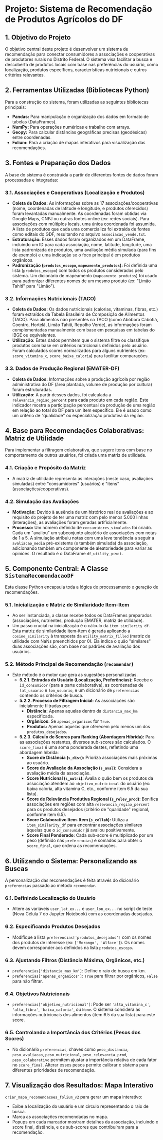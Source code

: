 # Projeto: Sistema de Recomendação de Produtos Agrícolos do DF

## 1. Objetivo do Projeto

O objetivo central deste projeto é desenvolver um sistema de recomendação para conectar consumidores a associações e cooperativas de produtores rurais no Distrito Federal. O sistema visa facilitar a busca e descoberta de produtos locais com base nas preferências do usuário, como localização, produtos específicos, características nutricionais e outros critérios relevantes.

## 2. Ferramentas Utilizadas (Bibliotecas Python)

Para a construção do sistema, foram utilizadas as seguintes bibliotecas principais:

* **Pandas:** Para manipulação e organização dos dados em formato de tabelas (DataFrames).
* **NumPy:** Para operações numéricas e trabalho com arrays.
* **Geopy:** Para calcular distâncias geográficas precisas (geodésicas) entre coordenadas.
* **Folium:** Para a criação de mapas interativos para visualização das recomendações.

## 3. Fontes e Preparação dos Dados

A base do sistema é construída a partir de diferentes fontes de dados foram processadas e integradas:

### 3.1. Associações e Cooperativas (Localização e Produtos)

* **Coleta de Dados:** As informações sobre as 17 associações/cooperativas (nome, coordenadas de latitude e longitude, e produtos oferecidos) foram levantadas manualmente. As coordenadas foram obtidas via Google Maps, CNPJ ou outras fontes online (ex: redes sociais). Para associações com múltiplos locais, uma única coordenada foi assumida. A lista de produtos que cada uma comercializa foi extraída de fontes como editais do GDF, resultando no arquivo `associacao_vende.txt`.
* **Estruturação:** Esses dados foram organizados em um DataFrame, incluindo um ID para cada associação, nome, latitude, longitude, uma lista padronizada de produtos, uma avaliação média simulada (para fins de exemplo) e uma indicação se o foco principal é em produtos orgânicos.
* **Padronização (`produtos_escopo`, `mapeamento_produtos`):** Foi definida uma lista (`produtos_escopo`) com todos os produtos considerados pelo sistema. Um dicionário de mapeamento (`mapeamento_produtos`) foi usado para padronizar diferentes nomes de um mesmo produto (ex: "Limão Tahiti" para "Limão").

### 3.2. Informações Nutricionais (TACO)

* **Coleta de Dados:** Os dados nutricionais (calorias, vitaminas, fibras, etc.) foram extraídos da Tabela Brasileira de Composição de Alimentos (TACO). Para alimentos não presentes na TACO (como Abóbora Cabotiá, Coentro, Hortelã, Limão Tahiti, Repolho Verde), as informações foram complementadas manualmente com base em pesquisas em tabelas do IBGE ou equivalentes.
* **Utilização:** Estes dados permitem que o sistema filtre ou classifique produtos com base em critérios nutricionais definidos pelo usuário. Foram calculados scores normalizados para alguns nutrientes (ex: `score_vitamina_c`, `score_baixa_caloria`) para facilitar comparações.

### 3.3. Dados de Produção Regional (EMATER-DF)

* **Coleta de Dados:** Informações sobre a produção agrícola por região administrativa do DF (área plantada, volume de produção por cultura) foram estruturadas.
* **Utilização:** A partir desses dados, foi calculada a `relevancia_regiao_percent` para cada produto em cada região. Este indicador mostra a participação percentual da produção de uma região em relação ao total do DF para um item específico. Ele é usado como um critério de "qualidade" ou especialização produtiva da região.

## 4. Base para Recomendações Colaborativas: Matriz de Utilidade

Para implementar a filtragem colaborativa, que sugere itens com base no comportamento de outros usuários, foi criada uma matriz de utilidade.

### 4.1. Criação e Propósito da Matriz

* A matriz de utilidade representa as interações (neste caso, avaliações simuladas) entre "consumidores" (usuários) e "itens" (associações/cooperativas).

### 4.2. Simulação das Avaliações

* **Motivação:** Devido à ausência de um histórico real de avaliações e ao requisito do projeto de ter uma matriz com pelo menos 5.000 linhas (interações), as avaliações foram geradas artificialmente.
* **Processo:** Um número definido de `consumidores_simulados` foi criado. Cada um "avaliou" um subconjunto aleatório de associações com notas de 1 a 5. A simulação atribuiu notas com uma leve tendência a seguir a `avaliacao_media` pré-existente (e também simulada) da associação, adicionando também um componente de aleatoriedade para variar as opiniões. O resultado é o DataFrame `df_utility_pivot`.

## 5. Componente Central: A Classe `SistemaRecomendacaoDF`

Esta classe Python encapsula toda a lógica de processamento e geração de recomendações.

### 5.1. Inicialização e Matriz de Similaridade Item-Item

* Ao ser instanciada, a classe recebe todos os DataFrames preparados (associações, nutrientes, produção EMATER, matriz de utilidade).
* Um passo crucial na inicialização é o cálculo da `item_similarity_df`. Esta matriz de similaridade item-item é gerada aplicando a `cosine_similarity` à transposta da `utility_matrix_filled` (matriz de utilidade com NaNs preenchidos por 0). Ela indica o quão "similares" duas associações são, com base nos padrões de avaliação dos usuários.

### 5.2. Método Principal de Recomendação (`recomendar`)

* Este método é o motor que gera as sugestões personalizadas.
    * **5.2.1. Entradas do Usuário (Localização, Preferências):** Recebe o `id_consumidor` (para a parte colaborativa), as coordenadas de `lat_usuario` e `lon_usuario`, e um dicionário de `preferencias` contendo os critérios de busca.
    * **5.2.2. Processo de Filtragem Inicial:** As associações são inicialmente filtradas por:
        * **Distância:** Apenas aquelas dentro da `distancia_max_km` especificada.
        * **Orgânicos:** Se `apenas_organicos` for `True`.
        * **Produtos:** Apenas aquelas que oferecem pelo menos um dos `produtos_desejados`.
    * **5.2.3. Cálculo de Scores para Ranking (Abordagem Híbrida):** Para as associações restantes, diversos sub-scores são calculados. O `score_final` é uma soma ponderada destes, refletindo uma abordagem híbrida:
        * **Score de Distância (`s_dist`):** Prioriza associações mais próximas ao usuário.
        * **Score de Avaliação da Associação (`s_aval`):** Considera a avaliação média da associação.
        * **Score Nutricional (`s_nutri`):** Avalia o quão bem os produtos da associação atendem ao `objetivo_nutricional` do usuário (ex: baixa caloria, alta vitamina C, etc., conforme item 6.5 da sua lista).
        * **Score de Relevância Produtiva Regional (`s_relev_prod`):** Bonifica associações em regiões com alta `relevancia_regiao_percent` para os produtos desejados (critério de "qualidade" regional, conforme item 6.5).
        * **Score Colaborativo Item-Item (`s_collab`):** Utiliza a `item_similarity_df` para encontrar associações similares àquelas que o `id_consumidor` já avaliou positivamente.
        * **Score Final Ponderado:** Cada sub-score é multiplicado por um peso (definido nas `preferencias`) e somados para obter o `score_final`, que ordena as recomendações.

## 6. Utilizando o Sistema: Personalizando as Buscas

A personalização das recomendações é feita através do dicionário `preferencias` passado ao método `recomendar`.

### 6.1. Definindo Localização do Usuário

* Altere as variáveis `user_lat_ex...` e `user_lon_ex...` no script de teste (Nova Célula 7 do Jupyter Notebook) com as coordenadas desejadas.

### 6.2. Especificando Produtos Desejados

* Modifique a lista `preferencias['produtos_desejados']` com os nomes dos produtos de interesse (ex: `['Morango', 'Alface']`). Os nomes devem corresponder aos definidos na lista `produtos_escopo`.

### 6.3. Ajustando Filtros (Distância Máxima, Orgânicos, etc.)

* `preferencias['distancia_max_km']`: Define o raio de busca em km.
* `preferencias['apenas_organicos']`: `True` para filtrar por orgânicos, `False` para não filtrar.

### 6.4. Objetivos Nutricionais

* `preferencias['objetivo_nutricional']`: Pode ser `'alta_vitamina_c'`, `'alta_fibra'`, `'baixa_caloria'`, ou `None`. O sistema considera as informações nutricionais dos alimentos (item 6.5 da sua lista) para este score.

### 6.5. Controlando a Importância dos Critérios (Pesos dos Scores)

* No dicionário `preferencias`, chaves como `peso_distancia`, `peso_avaliacao`, `peso_nutricional`, `peso_relevancia_prod`, `peso_colaborativo` permitem ajustar a importância relativa de cada fator no `score_final`. Alterar esses pesos permite calibrar o sistema para diferentes prioridades de recomendação.

## 7. Visualização dos Resultados: Mapa Interativo

`criar_mapa_recomendacoes_folium_v2` para gerar um mapa interativo:

* Exibe a localização do usuário e um círculo representando o raio de busca.
* Marca as associações recomendadas no mapa.
* Popups em cada marcador mostram detalhes da associação, incluindo o score final, distância, e os sub-scores que contribuíram para a recomendação.